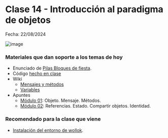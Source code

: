# Clase 14 - Introducción al paradigma de objetos

Fecha: 22/08/2024

![image](https://github.com/user-attachments/assets/138cf168-541f-45a0-8462-154bfbb6e59e)

### Materiales que dan soporte a los temas de hoy

* Enunciado de [Pilas Bloques de fiesta](https://docs.google.com/document/d/1DyujLVS0_sV2-6qaHlTx2zrJKafkhLJECHfTrmLBwtg/edit).
* Código [hecho en clase](https://github.com/pdepjm/2024-o-intro/blob/main/example.wlk)
* Wiki
  * [Mensajes y métodos](https://wiki.uqbar.org/wiki/articles/mensajes-y-metodos.html)
  * [Variables](https://wiki.uqbar.org/wiki/articles/variables.html)
* Apuntes 
  * [Módulo 01](https://docs.google.com/document/d/1RBfNmKZFKZ90XvfQsN7zhtuUPV2Mvj7t-iyZiL2bClQ/edit?usp=drive_web): Objeto. Mensaje. Métodos.
  * [Módulo 02](https://docs.google.com/document/d/14092iRsXDXih8-q_0UEXIGRSQmGtxL9pay1VXX4ceJg/edit?usp=drive_web): Referencias. Estado. Compartir objetos. Identidad.

### Recomendado para la clase que viene

* [Instalación del entorno de wollok](https://www.wollok.org/getting_started/installation/).

